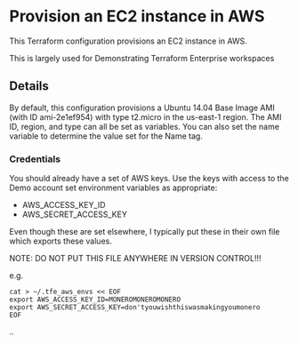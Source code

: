 # Provision an EC2 instance in AWS
This Terraform configuration provisions an EC2 instance in AWS.

This is largely used for Demonstrating Terraform Enterprise workspaces

## Details
By default, this configuration provisions a Ubuntu 14.04 Base Image AMI (with ID ami-2e1ef954) with type t2.micro in the us-east-1 region. The AMI ID, region, and type can all be set as variables. You can also set the name variable to determine the value set for the Name tag.

### Credentials
You should already have a set of AWS keys.   Use the keys with access to the Demo account set environment variables as appropriate:

* AWS_ACCESS_KEY_ID
* AWS_SECRET_ACCESS_KEY

Even though these are set elsewhere, I typically put these in their own file which exports these values.  

NOTE:  DO NOT PUT THIS FILE ANYWHERE IN VERSION CONTROL!!!   

e.g.
```
cat > ~/.tfe_aws_envs << EOF
export AWS_ACCESS_KEY_ID=MONEROMONEROMONERO
export AWS_SECRET_ACCESS_KEY=don'tyouwishthiswasmakingyoumonero
EOF
```
..

